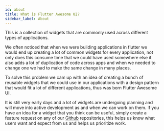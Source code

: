 ```yaml
---
id: about
title: What is Flutter Awesome UI?
sidebar_label: About
---
```


This is a collection of widgets that are commonly used across different types of applications.

We often noticed that when we were building applications in flutter we would end up creating a lot of common widgets for every application, not only does this consume time that we could have used somewhere else it also adds a lot of duplication of code across apps and when we needed to change one we had to make the same change in many places.

To solve this problem we cam up with an idea of creating a bunch of reusable widgets that we could use in our applications with a design pattern that would fit a lot of different applications, thus was born Flutter Awesome UI.

It is still very early days and a lot of widgets are undergoing planning and will move into active development as and when we can work on them. If you have an idea for a widget that you think can be useful, simply create a feature request on any of our <a href="https://github.com/Flutter-Awesome-Libs" target="_blank">Github</a> repositories, this helps us know what users want and expect from us and helps us prioritize work.